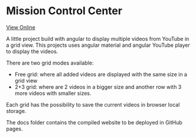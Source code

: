 # Mission Control Center

[View Online](https://joaooliveira97.github.io/mission-control-center/)

A little project build with angular to display multiple videos from YouTube in a grid view. This projects uses angular material and angular YouTube player to display the videos.

There are two grid modes available:

- Free grid: where all added videos are displayed with the same size in a grid view
- 2+3 grid: where are 2 videos in a bigger size and another row with 3 more videos with smaller sizes.

Each grid has the possibility to save the current videos in browser local storage.


The docs folder contains the compiled website to be deployed in GitHub pages.

